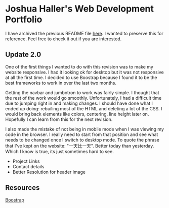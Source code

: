 # Joshua Haller's Web Development Portfolio

I have archived the previous README file [here](./assets/ArchiveOne.md). I wanted to preserve this for reference. Feel free to check it out if you are interested.

## Update 2.0

One of the first things I wanted to do with this revision was to make my website responsive. I had it looking ok for desktop but it was not responsive at all the first time. I decided to use Boostrap because I found it to be the best frameworks to work in over the last two months.

Getting the navbar and jumbotron to work was fairly simple. I thought that the rest of the work would go smoothly. Unfortunately, I had a difficult time due to jumping right in and making changes. I should have done what I ended up doing: rebuiling most of the HTML and deleting a lot of the CSS. I would bring back elements like colors, centering, line height later on. Hopefully I can learn from this for the next revision.

I also made the mistake of not being in mobile mode when I was viewing my code in the browser. I really need to start from that position and see what needs to be changed once I switch to desktop mode. To quote the phrase that I've kept on the website: "一天比一天". Better today than yesterday. Which I know is true, its just sometimes hard to see.

- Project Links
- Contact details
- Better Resolution for header image

## Resources

[Boostrap](https://getbootstrap.com/)
